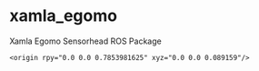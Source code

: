 # xamla_egomo
Xamla Egomo Sensorhead ROS Package


    <origin rpy="0.0 0.0 0.7853981625" xyz="0.0 0.0 0.089159"/>

